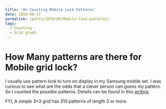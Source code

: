 ```yaml
---
title: 'On Counting Mobile Lock Patterns'
date: 2019-08-17
permalink: /posts/2019/08/Mobile-lock-patterns/
tags:
  - Counting
  - Grid graph
---
```


How Many patterns are there for Mobile grid lock?
======
I usually use pattern lock to turn on display in my Samsung mobile set. I was curious to see what are the odds that a clever person can guess my pattern. So I 
counted the possible patterns. Details can be found in this <a href="https://joyantabasak13.github.io/files/On_Mobile_Lock_Pattern.pdf">writing</a>.<br />

FYI, A simple 
3*3 grid has 310 patterns of length 3 or more.  
